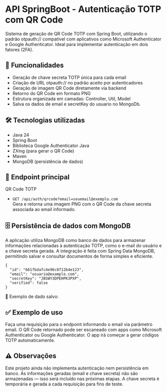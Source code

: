 # API SpringBoot - Autenticação TOTP com QR Code
Sistema de geração de QR Code TOTP com Spring Boot, utilizando o padrão otpauth:// compatível com aplicativos como Microsoft Authenticator e Google Authenticator. Ideal para implementar autenticação em dois fatores (2FA).

## 🚀 Funcionalidades

- Geração de chave secreta TOTP única para cada email
- Criação de URL otpauth:// no padrão aceito por autenticadores
- Geração de imagem QR Code diretamente via backend
- Retorno do QR Code em formato PNG
- Estrutura organizada em camadas: Controller, Util, Model
- Salva os dados de email e secretKey do usuario no MongoDb.

## 🛠️ Tecnologias utilizadas

- Java 24
- Spring Boot
- Biblioteca Google Authenticator Java
- ZXing (para gerar o QR Code)
- Maven
- MongoDB (persistência de dados)

## 📡 Endpoint principal

QR Code TOTP
- `GET /api/auth/qrcode?email=seuemail@exemplo.com`   
  Gera e retorna uma imagem PNG com o QR Code da chave secreta associada ao email informado.

## 🗄️ Persistência de dados com MongoDB
A aplicação utiliza MongoDB como banco de dados para armazenar informações relacionadas à autenticação TOTP, como o e-mail do usuário e a chave secreta gerada.
A integração é feita com Spring Data MongoDB, permitindo salvar e consultar documentos de forma simples e eficiente.
```
{
  "id": "661fbdafc4e96c0712b4e123",
  "email": "usuario@example.com",
  "secretKey": "JBSWY3DPEHPK3PXP",
  "verified": false
}
```
🔹 Exemplo de dado salvo:

## ✅ Exemplo de uso

Faça uma requisição para o endpoint informando o email via parâmetro email.
O QR Code retornado pode ser escaneado com apps como Microsoft Authenticator ou Google Authenticator.
O app irá começar a gerar códigos TOTP automaticamente.

## ⚠️ Observações

Este projeto ainda não implementa autenticação nem persistência em banco.
As informações geradas (email e chave secreta) não são armazenadas — isso será incluído nas próximas etapas.
A chave secreta é temporária e gerada a cada requisição para fins de teste.
